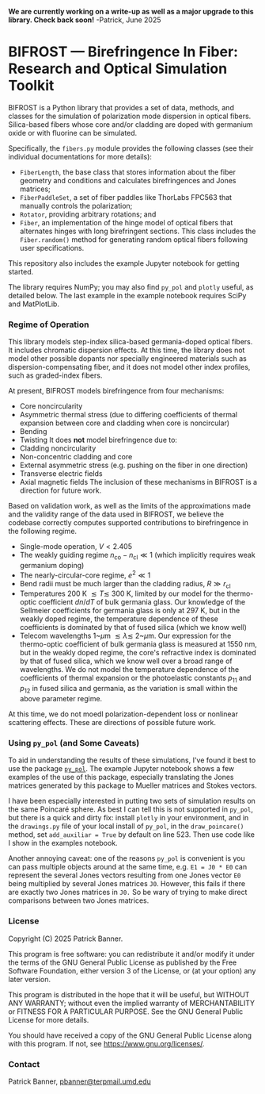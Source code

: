 **We are currently working on a write-up as well as a major upgrade to this library. Check back soon!**
-Patrick, June 2025

# BIFROST — Birefringence In Fiber: Research and Optical Simulation Toolkit

BIFROST is a Python library that provides a set of data, methods, and classes for the simulation of polarization mode dispersion in optical fibers. Silica-based fibers whose core and/or cladding are doped with germanium oxide or with fluorine can be simulated.

Specifically, the ``fibers.py`` module provides the following classes (see their individual documentations for more details):

* ``FiberLength``, the base class that stores information about the fiber geometry and conditions and calculates birefringences and Jones matrices;
* ``FiberPaddleSet``, a set of fiber paddles like ThorLabs FPC563 that manually controls the polarization;
* ``Rotator``, providing arbitrary rotations; and
* ``Fiber``, an implementation of the hinge model of optical fibers that alternates hinges with long birefringent sections. This class includes the ``Fiber.random()`` method for generating random optical fibers following user specifications.

This repository also includes the example Jupyter notebook for getting started.

The library requires NumPy; you may also find ``py_pol`` and ``plotly`` useful, as detailed below. The last example in the example notebook requires SciPy and MatPlotLib.

### Regime of Operation

This library models step-index silica-based germania-doped optical fibers. It includes chromatic dispersion effects. At this time, the library does not model other possible dopants nor specially engineered materials such as dispersion-compensating fiber, and it does not model other index profiles, such as graded-index fibers.

At present, BIFROST models birefringence from four mechanisms:
* Core noncircularity
* Asymmetric thermal stress (due to differing coefficients of thermal expansion between core and cladding when core is noncircular)
* Bending
* Twisting
It does **not** model birefringence due to:
* Cladding noncircularity
* Non-concentric cladding and core
* External asymmetric stress (e.g. pushing on the fiber in one direction)
* Transverse electric fields
* Axial magnetic fields
The inclusion of these mechanisms in BIFROST is a direction for future work.

Based on validation work, as well as the limits of the approximations made and the validity range of the data used in BIFROST, we believe the codebase correctly computes supported contributions to birefringence in the following regime.  
* Single-mode operation, $`V<2.405`$
* The weakly guiding regime $`n_{\text{co}}-n_{\text{cl}} \ll 1`$ (which implicitly requires weak germanium doping)
* The nearly-circular-core regime, $`e^2 \ll 1`$
* Bend radii must be much larger than the cladding radius, $`R \gg r_{\text{cl}}`$
* Temperatures 200 K $`\lesssim T \lesssim`$ 300 K, limited by our model for the thermo-optic coefficient $`dn/dT`$ of bulk germania glass. Our knowledge of the Sellmeier coefficients for germania glass is only at 297 K, but in the weakly doped regime, the temperature dependence of these coefficients is dominated by that of fused silica (which we know well)
* Telecom wavelengths 1~$`\mu`$m $`\lesssim \lambda \lesssim`$ 2~$`\mu`$m. Our expression for the thermo-optic coefficient of bulk germania glass is measured at 1550 nm, but in the weakly doped regime, the core's refractive index is dominated by that of fused silica, which we know well over a broad range of wavelengths.
We do not model the temperature dependence of the coefficients of thermal expansion or the photoelastic constants $`p_{11}`$ and $`p_{12}`$ in fused silica and germania, as the variation is small within the above parameter regime.

At this time, we do not moedl polarization-dependent loss or nonlinear scattering effects. These are directions of possible future work.

### Using ``py_pol`` (and Some Caveats)

To aid in understanding the results of these simulations, I've found it best to use the package [``py_pol``](https://mail.google.com/mail/u/0/#inbox). The example Jupyter notebook shows a few examples of the use of this package, especially translating the Jones matrices generated by this package to Mueller matrices and Stokes vectors.

I have been especially interested in putting two sets of simulation results on the same Poincaré sphere. As best I can tell this is not supported in ``py_pol``, but there is a quick and dirty fix: install ``plotly`` in your environment, and in the ``drawings.py`` file of your local install of ``py_pol``, in the ``draw_poincare()`` method, set ``add_auxiliar = True`` by default on line 523. Then use code like I show in the examples notebook.

Another annoying caveat: one of the reasons ``py_pol`` is convenient is you can pass multiple objects around at the same time, e.g. ``E1 = J0 * E0`` can represent the several Jones vectors resulting from one Jones vector ``E0`` being multiplied by several Jones matrices ``J0``. However, this fails if there are exactly two Jones matrices in ``J0.`` So be wary of trying to make direct comparisons between two Jones matrices.

### License

Copyright (C) 2025 Patrick Banner.

This program is free software: you can redistribute it and/or modify it under the terms of the GNU General Public License as published by the Free Software Foundation, either version 3 of the License, or (at your option) any later version.

This program is distributed in the hope that it will be useful, but WITHOUT ANY WARRANTY; without even the implied warranty of MERCHANTABILITY or FITNESS FOR A PARTICULAR PURPOSE.  See the GNU General Public License for more details.

You should have received a copy of the GNU General Public License along with this program. If not, see <https://www.gnu.org/licenses/>.

### Contact

Patrick Banner, pbanner@terpmail.umd.edu
